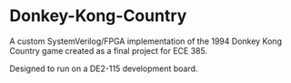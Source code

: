 # Donkey-Kong-Country

A custom SystemVerilog/FPGA implementation of the 1994 Donkey Kong Country game created as a final project for ECE 385. 

Designed to run on a DE2-115 development board.
